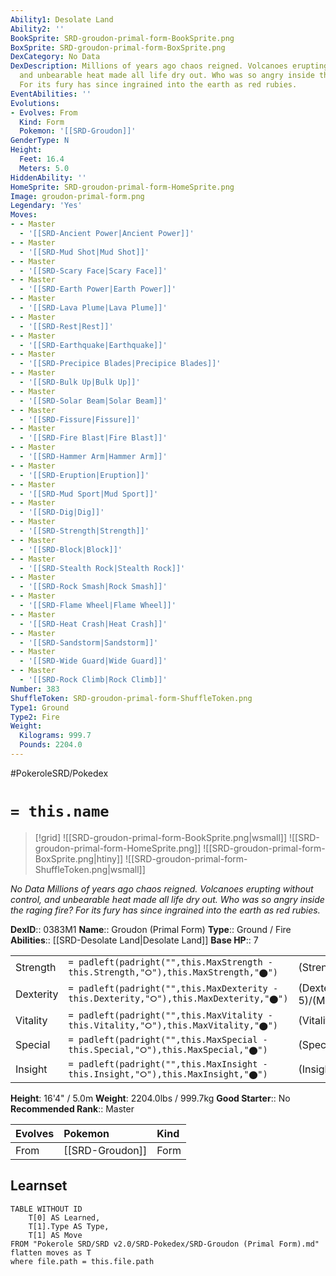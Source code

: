 ```yaml
---
Ability1: Desolate Land
Ability2: ''
BookSprite: SRD-groudon-primal-form-BookSprite.png
BoxSprite: SRD-groudon-primal-form-BoxSprite.png
DexCategory: No Data
DexDescription: Millions of years ago chaos reigned. Volcanoes erupting without control,
  and unbearable heat made all life dry out. Who was so angry inside the raging fire?
  For its fury has since ingrained into the earth as red rubies.
EventAbilities: ''
Evolutions:
- Evolves: From
  Kind: Form
  Pokemon: '[[SRD-Groudon]]'
GenderType: N
Height:
  Feet: 16.4
  Meters: 5.0
HiddenAbility: ''
HomeSprite: SRD-groudon-primal-form-HomeSprite.png
Image: groudon-primal-form.png
Legendary: 'Yes'
Moves:
- - Master
  - '[[SRD-Ancient Power|Ancient Power]]'
- - Master
  - '[[SRD-Mud Shot|Mud Shot]]'
- - Master
  - '[[SRD-Scary Face|Scary Face]]'
- - Master
  - '[[SRD-Earth Power|Earth Power]]'
- - Master
  - '[[SRD-Lava Plume|Lava Plume]]'
- - Master
  - '[[SRD-Rest|Rest]]'
- - Master
  - '[[SRD-Earthquake|Earthquake]]'
- - Master
  - '[[SRD-Precipice Blades|Precipice Blades]]'
- - Master
  - '[[SRD-Bulk Up|Bulk Up]]'
- - Master
  - '[[SRD-Solar Beam|Solar Beam]]'
- - Master
  - '[[SRD-Fissure|Fissure]]'
- - Master
  - '[[SRD-Fire Blast|Fire Blast]]'
- - Master
  - '[[SRD-Hammer Arm|Hammer Arm]]'
- - Master
  - '[[SRD-Eruption|Eruption]]'
- - Master
  - '[[SRD-Mud Sport|Mud Sport]]'
- - Master
  - '[[SRD-Dig|Dig]]'
- - Master
  - '[[SRD-Strength|Strength]]'
- - Master
  - '[[SRD-Block|Block]]'
- - Master
  - '[[SRD-Stealth Rock|Stealth Rock]]'
- - Master
  - '[[SRD-Rock Smash|Rock Smash]]'
- - Master
  - '[[SRD-Flame Wheel|Flame Wheel]]'
- - Master
  - '[[SRD-Heat Crash|Heat Crash]]'
- - Master
  - '[[SRD-Sandstorm|Sandstorm]]'
- - Master
  - '[[SRD-Wide Guard|Wide Guard]]'
- - Master
  - '[[SRD-Rock Climb|Rock Climb]]'
Number: 383
ShuffleToken: SRD-groudon-primal-form-ShuffleToken.png
Type1: Ground
Type2: Fire
Weight:
  Kilograms: 999.7
  Pounds: 2204.0
---
```


#PokeroleSRD/Pokedex

# `= this.name`

> [!grid]
> ![[SRD-groudon-primal-form-BookSprite.png|wsmall]]
> ![[SRD-groudon-primal-form-HomeSprite.png]]
> ![[SRD-groudon-primal-form-BoxSprite.png|htiny]]
> ![[SRD-groudon-primal-form-ShuffleToken.png|wsmall]]


*No Data*
*Millions of years ago chaos reigned. Volcanoes erupting without control, and unbearable heat made all life dry out. Who was so angry inside the raging fire? For its fury has since ingrained into the earth as red rubies.*

**DexID**:: 0383M1
**Name**:: Groudon (Primal Form)
**Type**:: Ground / Fire
**Abilities**:: [[SRD-Desolate Land|Desolate Land]]
**Base HP**:: 7

|           |                                                                                        |                                          |
| --------- | -------------------------------------------------------------------------------------- | ---------------------------------------- |
| Strength  | `= padleft(padright("",this.MaxStrength - this.Strength,"⭘"),this.MaxStrength,"⬤")`    | (Strength::9)/(MaxStrength::9)   |
| Dexterity | `= padleft(padright("",this.MaxDexterity - this.Dexterity,"⭘"),this.MaxDexterity,"⬤")` | (Dexterity:: 5)/(MaxDexterity::5) |
| Vitality  | `= padleft(padright("",this.MaxVitality - this.Vitality,"⭘"),this.MaxVitality,"⬤")`    | (Vitality::8)/(MaxVitality::8)   |
| Special   | `= padleft(padright("",this.MaxSpecial - this.Special,"⭘"),this.MaxSpecial,"⬤")`       | (Special::8)/(MaxSpecial::8)     |
| Insight   | `= padleft(padright("",this.MaxInsight - this.Insight,"⭘"),this.MaxInsight,"⬤")`       | (Insight::5)/(MaxInsight::5)     |

**Height**: 16'4" / 5.0m
**Weight**: 2204.0lbs / 999.7kg
**Good Starter**:: No
**Recommended Rank**:: Master

| Evolves   | Pokemon         | Kind   |
|:----------|:----------------|:-------|
| From      | [[SRD-Groudon]] | Form   |

## Learnset

```dataview
TABLE WITHOUT ID
    T[0] AS Learned,
    T[1].Type AS Type,
    T[1] AS Move
FROM "Pokerole SRD/SRD v2.0/SRD-Pokedex/SRD-Groudon (Primal Form).md"
flatten moves as T
where file.path = this.file.path
```
